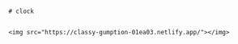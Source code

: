                                                                                # clock
                                                                               
    
    <img src="https://classy-gumption-01ea03.netlify.app/"></img>
